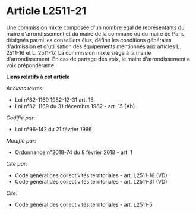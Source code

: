 # Article L2511-21

Une commission mixte composée d'un nombre égal de représentants du maire d'arrondissement et du maire de la commune ou du
maire de Paris, désignés parmi les conseillers élus, définit les conditions générales d'admission et d'utilisation des
équipements mentionnés aux articles L. 2511-16 et L. 2511-17. La commission mixte siège à la mairie d'arrondissement. En cas
de partage des voix, le maire d'arrondissement a voix prépondérante.

**Liens relatifs à cet article**

_Anciens textes_:

  - Loi n°82-1169 1982-12-31 art. 15
  - Loi n°82-1169 du 31 décembre 1982 - art. 15 (Ab)

_Codifié par_:

  - Loi n°96-142 du 21 février 1996

_Modifié par_:

  - Ordonnance n°2018-74 du 8 février 2018 - art. 1

_Cité par_:

  - Code général des collectivités territoriales - art. L2511-16 (VD)
  - Code général des collectivités territoriales - art. L2511-31 (VD)

_Cite_:

  - Code général des collectivités territoriales - art. L2511-5
